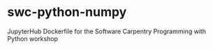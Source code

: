 # swc-python-numpy
JupyterHub Dockerfile for the Software Carpentry Programming with Python workshop
